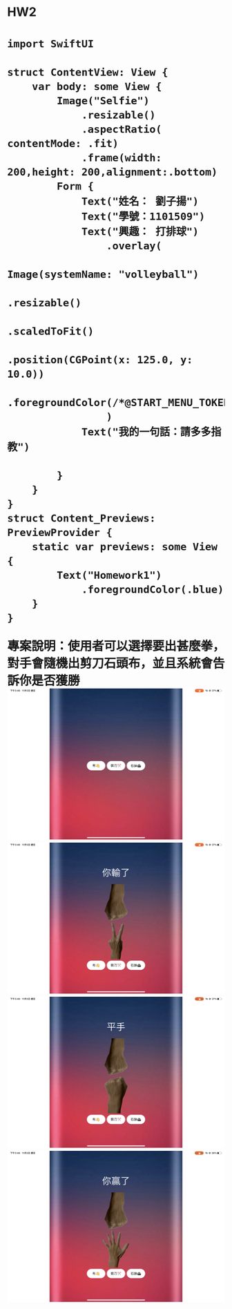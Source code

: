 <h1>HW2<h1>

```SwiftUI
import SwiftUI

struct ContentView: View {
    var body: some View {
        Image("Selfie")
            .resizable()
            .aspectRatio( contentMode: .fit)
            .frame(width: 200,height: 200,alignment:.bottom)
        Form {
            Text("姓名： 劉子揚")
            Text("學號：1101509")
            Text("興趣： 打排球")
                .overlay(
                    Image(systemName: "volleyball")
                        .resizable()
                        .scaledToFit()
                        .position(CGPoint(x: 125.0, y: 10.0))
                        .foregroundColor(/*@START_MENU_TOKEN@*/.blue/*@END_MENU_TOKEN@*/)
                ) 
            Text("我的一句話：請多多指教")
            
        }
    }
}
struct Content_Previews: PreviewProvider {
    static var previews: some View {
        Text("Homework1")
            .foregroundColor(.blue)
    }
}

```

專案說明：使用者可以選擇要出甚麼拳，對手會隨機出剪刀石頭布，並且系統會告訴你是否獲勝
<img src="https://raw.githubusercontent.com/Yyoung2288/YZU-swiftui/main/IMG_0260.png">
<img src="https://raw.githubusercontent.com/Yyoung2288/YZU-swiftui/main/IMG_0262.png">
<img src="https://raw.githubusercontent.com/Yyoung2288/YZU-swiftui/main/IMG_0263.png">
<img src="https://raw.githubusercontent.com/Yyoung2288/YZU-swiftui/main/IMG_0265.png">



   
